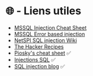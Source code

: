 # 🌐 - Liens utiles

* [MSSQL Injection Cheat Sheet](http://pentestmonkey.net/cheat-sheet/sql-injection/mssql-sql-injection-cheat-sheet)
* [MSSQL Error based injection](http://www.securityidiots.com/Web-Pentest/SQL-Injection/MSSQL/MSSQL-Error-Based-Injection.html)
* [NetSPI SQL injection Wiki](https://sqlwiki.netspi.com)
* [The Hacker Recipes](https://www.thehacker.recipes/web-services/recon)
* [Piosky's cheat sheet](https://cs.piosky.fr/web/sqli/mssql/)  ✅
* [Injections SQL](https://kinsta.com/fr/blog/injections-sql/)  ✅
* [SQL injection blog](https://www.cgsecurity.org/Articles/sql_injection/index.html)  ✅



